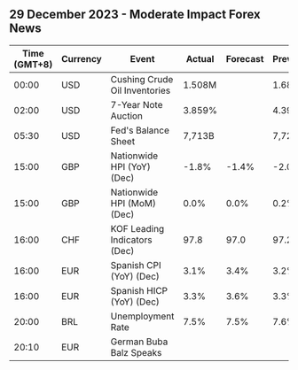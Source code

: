 ## 29 December 2023 - Moderate Impact Forex News

| Time (GMT+8) | Currency | Event | Actual | Forecast | Previous |
|------|----------|-------|--------|----------|----------|
| 00:00 | USD | Cushing Crude Oil Inventories | 1.508M |  | 1.686M |
| 02:00 | USD | 7-Year Note Auction | 3.859% |  | 4.399% |
| 05:30 | USD | Fed's Balance Sheet | 7,713B |  | 7,724B |
| 15:00 | GBP | Nationwide HPI (YoY) (Dec) | -1.8% | -1.4% | -2.0% |
| 15:00 | GBP | Nationwide HPI (MoM) (Dec) | 0.0% | 0.0% | 0.2% |
| 16:00 | CHF | KOF Leading Indicators (Dec) | 97.8 | 97.0 | 97.2 |
| 16:00 | EUR | Spanish CPI (YoY) (Dec) | 3.1% | 3.4% | 3.2% |
| 16:00 | EUR | Spanish HICP (YoY) (Dec) | 3.3% | 3.6% | 3.3% |
| 20:00 | BRL | Unemployment Rate | 7.5% | 7.5% | 7.6% |
| 20:10 | EUR | German Buba Balz Speaks |  |  |  |

